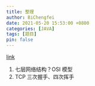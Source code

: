 ```yaml
---
title: 整理
author: BiChengfei
date: 2021-05-20 15:53:00 +0800
categories: [JAVA]
tags: [题目]
pin: false
---
```


[link](./答案.md)

1. 七层网络结构？OSI 模型
2. TCP 三次握手、四次挥手

